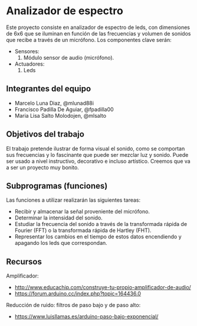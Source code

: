 ﻿# Analizador de espectro

Este proyecto consiste en analizador de espectro de leds, con dimensiones de 6x6 que se iluminan en función de las frecuencias y volumen de sonidos que recibe a través de un micrófono.
Los componentes clave serán:

* Sensores:
  1. Módulo sensor de audio (micrófono).
* Actuadores:
  1. Leds

## Integrantes del equipo

* Marcelo Luna Diaz, @mlunad88i
* Francisco Padilla De Aguiar, @fpadilla00
* Maria Lisa Salto Molodojen, @mlsalto

## Objetivos del trabajo

El trabajo pretende ilustrar de forma visual el sonido, como se comportan sus frecuencias y lo fascinante que puede ser mezclar luz y sonido. Puede ser usado a nivel instructivo, decorativo e incluso artístico. Creemos que va a ser un proyecto muy bonito.

## Subprogramas (funciones)

Las funciones a utilizar realizarán las siguientes tareas:

* Recibir y almacenar la señal proveniente del micrófono. 
* Determinar la intensidad del sonido.
* Estudiar la frecuencia del sonido a través de la transformada rápida de Fourier (FFT) o la transformada rápida de Hartley (FHT).
* Representar los cambios en el tiempo de estos datos encendiendo y apagando los leds que correspondan.

## Recursos
Amplificador:
  * http://www.educachip.com/construye-tu-propio-amplificador-de-audio/
  * https://forum.arduino.cc/index.php?topic=164436.0
  
Reducción de ruido: filtros de paso bajo y de paso alto:
  * https://www.luisllamas.es/arduino-paso-bajo-exponencial/
